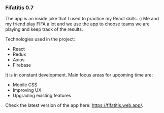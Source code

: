 ### Fifatitis 0.7

The app is an inside joke that I used to practice my React skills. :) Me and my friend play FIFA a lot and we use the app to choose teams we are playing and keep track of the results.

Technologies used in the project:
- React
- Redux
- Axios
- Firebase

It is in constant development. Main focus areas for upcoming time are:
- Mobile CSS
- Improving UX
- Upgrading existing features

Check the latest version of the app here: https://fifatitis.web.app/.
